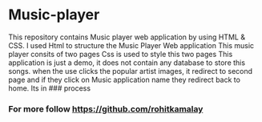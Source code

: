 # Music-player
This repository contains Music player web application by using HTML & CSS.
I used Html to structure the Music Player Web application
This music player consits of two pages
Css is used to style this two pages 
This application is just a demo, it does not contain any database to store this songs.
when the use clicks the popular artist images, it redirect to second page and if they click on Music application name they redirect back to home. Its in ### process

### For more follow https://github.com/rohitkamalay
